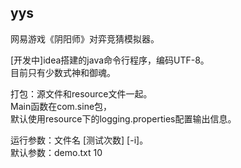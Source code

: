 ## yys

网易游戏《阴阳师》对弈竞猜模拟器。

\[开发中]idea搭建的java命令行程序，编码UTF-8。  
目前只有少数式神和御魂。

打包：源文件和resource文件一起。  
Main函数在com.sine包，  
默认使用resource下的logging.properties配置输出信息。

运行参数：文件名 \[测试次数] \[-i]。  
默认参数：demo.txt 10
